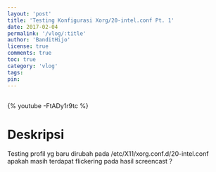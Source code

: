 ```yaml
---
layout: 'post'
title: 'Testing Konfigurasi Xorg/20-intel.conf Pt. 1'
date: 2017-02-04
permalink: '/vlog/:title'
author: 'BanditHijo'
license: true
comments: true
toc: true
category: 'vlog'
tags:
pin:
---
```


<div style="margin-top:30px;"></div>

{% youtube -FtADy1r9tc %}

# Deskripsi

Testing profil yg baru dirubah pada /etc/X11/xorg.conf.d/20-intel.conf apakah masih terdapat flickering pada hasil screencast ?

